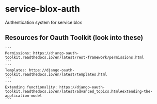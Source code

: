 # service-blox-auth
Authentication system for service blox

## Resources for Oauth Toolkit (look into these)
    ```
    Permissions: https://django-oauth-toolkit.readthedocs.io/en/latest/rest-framework/permissions.html
    ```
    ```
    Templates: https://django-oauth-toolkit.readthedocs.io/en/latest/templates.html
    ```
    ```
    Extending functionality: https://django-oauth-toolkit.readthedocs.io/en/latest/advanced_topics.html#extending-the-application-model
    ```

